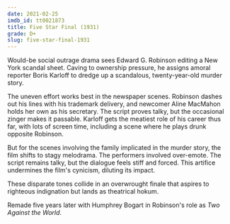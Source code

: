 ```yaml
---
date: 2021-02-25
imdb_id: tt0021873
title: Five Star Final (1931)
grade: D+
slug: five-star-final-1931
---
```


Would-be social outrage drama sees Edward G. Robinson editing a New York scandal sheet. Caving to ownership pressure, he assigns amoral reporter Boris Karloff to dredge up a scandalous, twenty-year-old murder story.

<!-- end -->

The uneven effort works best in the newspaper scenes. Robinson dashes out his lines with his trademark delivery, and newcomer Aline MacMahon holds her own as his secretary. The script proves talky, but the occasional zinger makes it passable. Karloff gets the meatiest role of his career thus far, with lots of screen time, including a scene where he plays drunk opposite Robinson.

But for the scenes involving the family implicated in the murder story, the film shifts to stagy melodrama. The performers involved over-emote. The script remains talky, but the dialogue feels stiff and forced. This artifice undermines the film's cynicism, diluting its impact.

These disparate tones collide in an overwrought finale that aspires to righteous indignation but lands as theatrical hokum.

Remade five years later with Humphrey Bogart in Robinson's role as <span data-imdb-id="tt0028426">_Two Against the World_</span>.